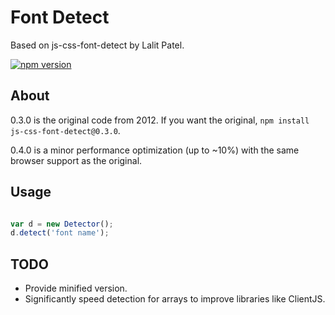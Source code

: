 # Font Detect
Based on js-css-font-detect by Lalit Patel.

[![npm version](https://badge.fury.io/js/js-css-font-detect.svg)](https://badge.fury.io/js/js-css-font-detect)

## About

0.3.0 is the original code from 2012.
If you want the original, `npm install js-css-font-detect@0.3.0`.

0.4.0 is a minor performance optimization (up to ~10%) with the same browser support as the original.

## Usage

```javascript

var d = new Detector();
d.detect('font name');

```

## TODO

* Provide minified version.
* Significantly speed detection for arrays to improve libraries like ClientJS.
